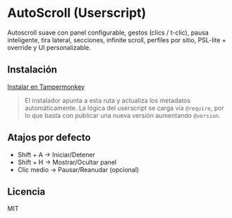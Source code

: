 # AutoScroll (Userscript)

Autoscroll suave con panel configurable, gestos (clics / t-clic), pausa inteligente, tira lateral, secciones, infinite scroll, perfiles por sitio, PSL-lite + override y UI personalizable.

## Instalación
[Instalar en Tampermonkey](https://raw.githubusercontent.com/MatiasRDev/AutoScroll/main/autoscroll.user.js)

> El instalador apunta a esta ruta y actualiza los metadatos automáticamente. La lógica del userscript se carga vía `@require`, por lo que basta con publicar una nueva versión aumentando `@version`.

## Atajos por defecto
- Shift + A → Iniciar/Detener
- Shift + H → Mostrar/Ocultar panel
- Clic medio → Pausar/Reanudar (opcional)

## Licencia
MIT
